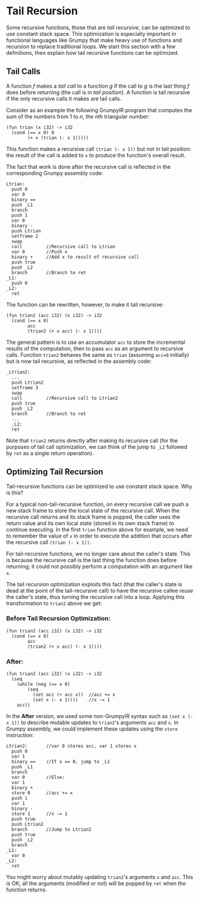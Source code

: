 # Tail Recursion

Some recursive functions, those that are *tail recursive*, can be optimized to use constant stack space. This optimization is especially important in functional languages like Grumpy that make heavy use of functions and recursion to replace traditional loops. We start this section with a few definitions, then explain how tail recursive functions can be optimized.

## Tail Calls

A function *f* makes a *tail call* to a function *g* if the call to *g* is the last thing *f* does before returning (the call is in *tail position*). A function is tail recursive if the only recursive calls it makes are tail calls.   

Consider as an example the following GrumpyIR program that computes the sum of the numbers from 1 to *n*, the *n*th triangular number:

```
(fun trian (x i32) -> i32
  (cond (== x 0) 0
        (+ x (trian (- x 1)))))
```

This function makes a recursive call `(trian (- x 1))` but not in tail position: the result of the call is added to `x` to produce the function's overall result.

The fact that work is done after the recursive call is reflected in the corresponding Grumpy assembly code: 

```
Ltrian:
  push 0
  var 0
  binary ==
  push _L1
  branch
  push 1
  var 0
  binary -
  push Ltrian
  setframe 2
  swap
  call         //Recursive call to Ltrian
  var 0        //Push x
  binary +     //Add x to result of recursive call
  push true
  push _L2
  branch       //Branch to ret
_L1:
  push 0
_L2:
  ret
```

The function can be rewritten, however, to make it tail recursive: 

```
(fun trian2 (acc i32) (x i32) -> i32
  (cond (== x 0)
        acc
        (trian2 (+ x acc) (- x 1))))
```

The general pattern is to use an accumulator `acc` to store the incremental results of the computation, then to pass `acc` as an argument to recursive calls. Function `trian2` behaves the same as `trian` (assuming `acc=0` initially) but is now tail recursive, as reflected in the assembly code: 

```
_Ltrian2:
  ...
  push Ltrian2
  setframe 3
  swap
  call         //Recursive call to Ltrian2
  push true
  push _L2
  branch       //Branch to ret
  ...
  _L2:
  ret
```

Note that `trian2` returns directly after making its recursive call (for the purposes of tail call optimization, we can think of the jump to `_L2` followed by `ret` as a single return operation).

## Optimizing Tail Recursion 

Tail-recursive functions can be optimized to use constant stack space. Why is this? 

For a typical non-tail-recursive function, on every recursive call we push a new stack frame to store the local state of the recursive call. When the recursive call returns and its stack frame is popped, the caller uses the return value and its own local state (stored in its own stack frame) to continue executing. In the first `trian` function above for example, we need to remember the value of `x` in order to execute the addition that occurs after the recursive call `(trian (- x 1))`.

For tail-recursive functions, we no longer care about the caller's state. This is because the recursive call is the last thing the function does before returning; it could not possibly perform a computation with an argument like `x`. 

The tail recursion optimization exploits this fact (that the caller's state is dead at the point of the tail-recursive call) to have the recursive callee *reuse* the caller's state, thus turning the recursive call into a loop. Applying this transformation to `trian2` above we get:

### Before Tail Recursion Optimization:

```
(fun trian2 (acc i32) (x i32) -> i32
  (cond (== x 0)
        acc
        (trian2 (+ x acc) (- x 1))))
```

### After:

```
(fun trian2 (acc i32) (x i32) -> i32
  (seq 
    (while (neg (== x 0)
        (seq 
          (set acc (+ acc x))  //acc += x
          (set x (- x 1))))    //x -= 1
    acc))
```

In the **After** version, we used some non-GrumpyIR syntax such as `(set x (- x 1))` to describe mutable updates to `trian2`'s arguments `acc` and `x`. In Grumpy assembly, we could implement these updates using the `store` instruction:

```
Ltrian2:       //var 0 stores acc, var 1 stores x    
  push 0       
  var 1
  binary ==    //If x == 0, jump to _L1
  push _L1
  branch
  var 0        //Else:
  var 1
  binary +
  store 0      //acc += x 
  push 1
  var 1
  binary - 
  store 1      //x -= 1
  push true
  push Ltrian2 
  branch       //Jump to Ltrian2
  push true
  push _L2
  branch
_L1:
  var 0
_L2:
  ret
```

You might worry about mutably updating `trian2`'s arguments `x` and `acc`. This is OK; all the arguments (modified or not) will be popped by `ret` when the function returns.
